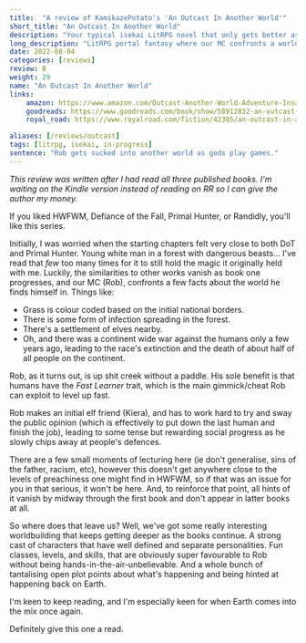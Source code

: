 ```yaml
---
title:  "A review of KamikazePotato's 'An Outcast In Another World'"
short_title: "An Outcast In Another World"
description: "Your typical isekai LitRPG novel that only gets better as it goes on through rich characters, good humour, and a great overaching plot."
long_description: "LitRPG portal fantasy where our MC confronts a world in which humans are recently extinct."
date: 2022-08-04
categories: [reviews]
review: B
weight: 29
name: "An Outcast In Another World"
links:
    amazon: https://www.amazon.com/Outcast-Another-World-Adventure-Insanity-ebook/dp/B09FZ16ZNT
    goodreads: https://www.goodreads.com/book/show/58912832-an-outcast-in-another-world
    royal_road: https://www.royalroad.com/fiction/42385/an-outcast-in-another-world-subtitle-is-insanity

aliases: [/reviews/outcast]
tags: [litrpg, isekai, in-progress]
sentence: "Rob gets sucked into another world as gods play games."
---
```


*This review was written after I had read all three published books. I'm waiting on the Kindle version instead of reading on RR so I can give the author my money.*

If you liked HWFWM, Defiance of the Fall, Primal Hunter, or Randidly, you'll like this series.

Initially, I was worried when the starting chapters felt very close to both DoT and Primal Hunter. Young white man in a forest with dangerous beasts... I've read that *few* too many times for it to still hold the magic it originally held with me. Luckily, the similarities to other works vanish as book one progresses, and our MC (Rob), confronts a few facts about the world he finds himself in. Things like:

* Grass is colour coded based on the initial national borders.
* There is some form of infection spreading in the forest.
* There's a settlement of elves nearby.
* Oh, and there was a continent wide war against the humans only a few years ago, leading to the race's extinction and the death of about half of all people on the continent.

Rob, as it turns out, is up shit creek without a paddle. His sole benefit is that humans have the *Fast Learner* trait, which is the main gimmick/cheat Rob can exploit to level up fast.

Rob makes an initial elf friend (Kiera), and has to work hard to try and sway the public opinion (which is effectively to put down the last human and finish the job), leading to some tense but rewarding social progress as he slowly chips away at people's defences. 

There are a few small moments of lecturing here (ie don't generalise, sins of the father, racism, etc), however this doesn't get anywhere close to the levels of preachiness one might find in HWFWM, so if that was an issue for you in that serious, it won't be here. And, to reinforce that point, all hints of it vanish by midway through the first book and don't appear in latter books at all.

So where does that leave us? Well, we've got some really interesting worldbuilding that keeps getting deeper as the books continue. A strong cast of characters that have well defined and separate personalities. Fun classes, levels, and skills, that are obviously super favourable to Rob without being hands-in-the-air-unbelievable. And a whole bunch of tantalising open plot points about what's happening and being hinted at happening back on Earth.

I'm keen to keep reading, and I'm especially keen for when Earth comes into the mix once again.

Definitely give this one a read.